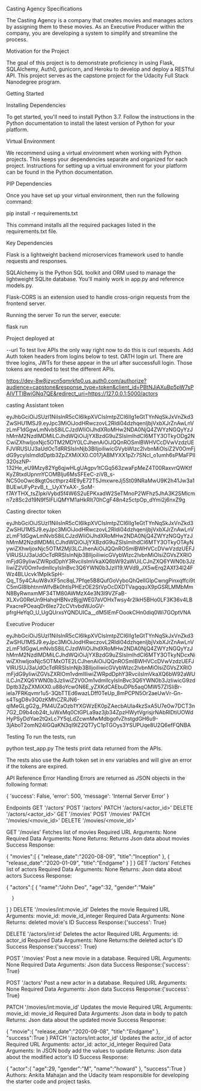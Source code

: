 Casting Agency Specifications

The Casting Agency is a company that creates movies and manages actors by assigning them to these movies. As an Executive Producer within the company, you are developing a system to simplify and streamline the process.

Motivation for the Project

The goal of this project is to demonstrate proficiency in using Flask, SQLAlchemy, Auth0, gunicorn, and Heroku to develop and deploy a RESTful API. This project serves as the capstone project for the Udacity Full Stack Nanodegree program.

Getting Started

Installing Dependencies

To get started, you'll need to install Python 3.7. Follow the instructions in the Python documentation to install the latest version of Python for your platform.

Virtual Environment

We recommend using a virtual environment when working with Python projects. This keeps your dependencies separate and organized for each project. Instructions for setting up a virtual environment for your platform can be found in the Python documentation.

PIP Dependencies

Once you have set up your virtual environment, then run the following command:

pip install -r requirements.txt

This command installs all the required packages listed in the requirements.txt file.

Key Dependencies

Flask is a lightweight backend microservices framework used to handle requests and responses.

SQLAlchemy is the Python SQL toolkit and ORM used to manage the lightweight SQLite database. You'll mainly work in app.py and reference models.py.

Flask-CORS is an extension used to handle cross-origin requests from the frontend server.

Running the server
To run the server, execute:

flask run

Project deployed at

--url
To test live APIs the only way right now to do this is curl requests. Add Auth token headers from logins below to test.
OATH login url. There are three logins, JWTs for these appear in the url after successfull login. Those tokens are needed to test the different APIs.

https://dev-8w8jzycn5qmrkfp0.us.auth0.com/authorize?audience=capstone&response_type=token&client_id=PBtNJiAXuBp5pW7sPAIVTTIBwiGNq7QE&redirect_uri=https://127.0.0.1:5000/actors

casting Assistant token 

eyJhbGciOiJSUzI1NiIsInR5cCI6IkpXVCIsImtpZCI6Ilg1eGtTYnNqSkJxVnZkd3ZwSHU1MSJ9.eyJpc3MiOiJodHRwczovL2Rldi04dzhqenljbjVxbXJrZnAwLnVzLmF1dGgwLmNvbS8iLCJzdWIiOiJhdXRoMHw2NDA0NjQ4ZWYzNGQyYzJhMmM2NzdlMDMiLCJhdWQiOiJjYXBzdG9uZSIsImlhdCI6MTY3OTkyODg2NCwiZXhwIjoxNjc5OTM2MDY0LCJhenAiOiJQQnROSmlBWHVCcDVwVzdzUEFJVlRUSUJ3aUdOcTdRRSIsInNjb3BlIjoiIiwicGVybWlzc2lvbnMiOlsiZ2V0OmFjdG9ycyIsImdldDptb3ZpZXMiXX0.C017jABMYXX1pZr7SNcI_o1umh6sPMaFPlI320szNP-132He_eU9Mzy82Yg6qjwHLgUAgpv1tCGq563zwaFpMeZ4T00RaxvrQWKtfKyZ8txdUpnmYCOMBIju6MsSFEeC-ziVB_s-NC50oOwc8kgtOscthprz4IE9yE72T5JmxwreJj5St09NRaMwU9K2h41Jw3a1BUEwUFyPzvB_t__UyXYxAX-_SoM-f7AYTHX_tsZIpkiVybd5f4W6S2uEPKxadW2SeTMnoP2WFhz5JhA3K2SMlcmn7z8Sc2d19N9f5lFLiQMYM1aHkRIt70hCgF48n4z5ctpOp_dYmi2j6nxZ9g

Casting director token 

eyJhbGciOiJSUzI1NiIsInR5cCI6IkpXVCIsImtpZCI6Ilg1eGtTYnNqSkJxVnZkd3ZwSHU1MSJ9.eyJpc3MiOiJodHRwczovL2Rldi04dzhqenljbjVxbXJrZnAwLnVzLmF1dGgwLmNvbS8iLCJzdWIiOiJhdXRoMHw2NDA0NjQ4ZWYzNGQyYzJhMmM2NzdlMDMiLCJhdWQiOiJjYXBzdG9uZSIsImlhdCI6MTY3OTkyOTAyNywiZXhwIjoxNjc5OTM2MjI3LCJhenAiOiJQQnROSmlBWHVCcDVwVzdzUEFJVlRUSUJ3aUdOcTdRRSIsInNjb3BlIjoiIiwicGVybWlzc2lvbnMiOlsiZGVsZXRlOmFjdG9yIiwiZWRpdDphY3RvciIsImVkaXQ6bW92aWUiLCJnZXQ6YWN0b3JzIiwiZ2V0Om1vdmllcyIsInBvc3Q6YWN0b3JzIl19.WVd9_JX5wErq2AXf34l24FWz4BLUcvk1MpIkSpH-Qq_T5y4CAuW8vXF5nc8qL7Pfqe5B8QufGoVyboQhQelIGIpCwngPinxqffci9tC5mGl8lbhtnmWfvBk0htlsPHEzOE2StVpOcDXDTVagqquX9pGSRLMMbMmN8ByRwnxmMF34TM80AWMzX4e3N3l9VZFaB-XLXvG0ReUn9HahqHBNvzBjgjWE07aVOHxTwsy4r2IkH5BHo0LF3K36v4LBPxacrePOeaqDr6Iez72cCVtvbdWJoGV-pfrgHeYqO_U_UgQUrxsYQNDUICa__dM5IEmFOookCHn0diq0Wi7GOptVNA

Executive Producer 

eyJhbGciOiJSUzI1NiIsInR5cCI6IkpXVCIsImtpZCI6Ilg1eGtTYnNqSkJxVnZkd3ZwSHU1MSJ9.eyJpc3MiOiJodHRwczovL2Rldi04dzhqenljbjVxbXJrZnAwLnVzLmF1dGgwLmNvbS8iLCJzdWIiOiJhdXRoMHw2NDA0NjQ4ZWYzNGQyYzJhMmM2NzdlMDMiLCJhdWQiOiJjYXBzdG9uZSIsImlhdCI6MTY3OTkyNDcxNiwiZXhwIjoxNjc5OTMxOTE2LCJhenAiOiJQQnROSmlBWHVCcDVwVzdzUEFJVlRUSUJ3aUdOcTdRRSIsInNjb3BlIjoiIiwicGVybWlzc2lvbnMiOlsiZGVsZXRlOmFjdG9yIiwiZGVsZXRlOm1vdmllIiwiZWRpdDphY3RvciIsImVkaXQ6bW92aWUiLCJnZXQ6YWN0b3JzIiwiZ2V0Om1vdmllcyIsInBvc3Q6YWN0b3JzIiwicG9zdDptb3ZpZXMiXX0.u88oYcw0N6E_yZXKdCAEbuDPb5aqOMW57ZlSIiBr-iela7FRKqvmr1u5-3QbTTEd6wazLDff0TeUp_8mPCPN5Or2aeUwVr-Gn-s4TsgD8v3Q0zKMhCZRJN6-qlMeGLgG2g_PM4UZaOzb1YXGWzEK0pZAecbAUla4kzSxA5U7e0w7DCT3n7G2_D9b4ob24t_IuWxMq0CtGPLa9az3jb34ZpzHWytVgrisjrNAbRlDtiUOWdHyPSyDdYae2tQxLc7Y5qLdZcwnMwMdbgofvZhstgdGH6u9-3jAboT2omN24IGQaKN3qI9IZ2QT7yC1pTGOys3YSUPUqe8U2Q6efFQNBA

Testing
To run the tests, run


python test_app.py
The tests print data returned from the APIs.

The rests also use the Auth token set in env variables and will give an error if the tokens are expired.

API Reference
Error Handling
Errors are returned as JSON objects in the following format:

{
    'success': False,
    'error': 500, 
    'message': 'Internal Server Error'
}

Endpoints
GET '/actors' POST '/actors' PATCH '/actors/<actor_id>' DELETE '/actors/<actor_id>' GET '/movies' POST '/movies' PATCH '/movies/<movie_id>' DELETE '/movies/<movie_id>'

GET '/movies' Fetches list of movies 
Required URL Arguments: None 
Required Data Arguments: None 
Returns: Returns Json data about movies Success Response:

{
   "movies":[
      {
         "release_date":"2020-08-09",
         "title":"Inception"
      },
      {
         "release_date":"2020-01-09",
         "title":"Endgame"
      }
   ]
}
GET '/actors' Fetches list of actors 
Required Data Arguments: None 
Returns: Json data about actors
Success Response:

  {
   "actors":[
      {
        "name":"John Deo",
         "age":32,
         "gender":"Male"
         
      }
   ]
}
DELETE '/movies/int:movie_id' Deletes the movie 
Required URL Arguments: movie_id: movie_id_integer 
Required Data Arguments: None 
Returns: deleted movie's ID Success Response:{'success': True}

DELETE '/actors/int:id' Deletes the actor 
Required URL Arguments: id: actor_id 
Required Data Arguments: None 
Returns:the deleted actor's ID Success Response:{'success': True}

POST '/movies' Post a new movie in a database. 
Required URL Arguments: None Required 
Data Arguments: Json data 
Success Response:{'success': True}

POST '/actors' Post a new actor in a database.
Required URL Arguments: None
Required Data Arguments: Json data
Success Response:{'success': True}

PATCH '/movies/int:movie_id' Updates the movie
Required URL Arguments: movie_id: movie_id 
Required Data Arguments: Json data in body to patch
Returns: Json data about the updated movie Success Response:

{
   "movie":{
      "release_date":"2020-09-08",
      "title":"Endgame"
   },
   "success":True
}
PATCH '/actors/int:actor_id' Updates the actor_id of actor 
Required URL Arguments: actor_id: actor_id_integer 
Required Data Arguments: In JSON body add the values to update 
Returns: Json data about the modified actor's ID Success Response:

{
   "actor":{
      "age":29,
      "gender":"M",
      "name":"howard"
   },
   "success":True
}
Authors: Ankita Mahajan and the Udacity team responsible for developing the starter code and project tasks.